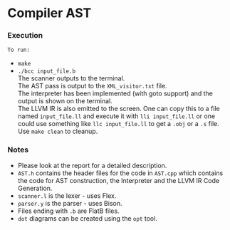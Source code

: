 # Compiler AST  
### Execution
`To run:`  
- `make`
- `./bcc input_file.b`  
The scanner outputs to the terminal.  
The AST pass is output to the `XML_visitor.txt` file.  
The interpreter has been implemented (with goto support) and the output is shown on the terminal.  
The LLVM IR is also emitted to the screen. One can copy this to a file named `input_file.ll` and execute it with `lli input_file.ll` or one could use something like `llc input_file.ll` to get a `.obj` or a `.s` file.  
Use `make clean` to cleanup.  
### Notes
- Please look at the report for a detailed description.
- `AST.h` contains the header files for the code in `AST.cpp` which contains the code for AST construction, the Interpreter and the LLVM IR Code Generation.
- `scanner.l` is the lexer - uses Flex.
- `parser.y` is the parser - uses Bison.
- Files ending with `.b` are FlatB files.
- `dot` diagrams can be created using the `opt` tool.
